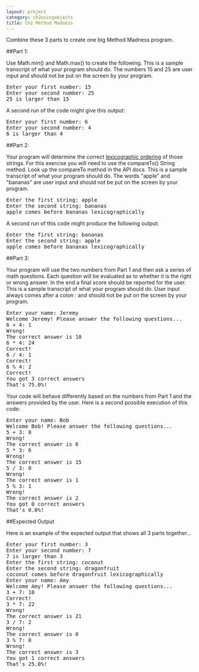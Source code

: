 ```yaml
---
layout: project
category: ch2usingobjects
title: Ch2 Method Madness
---
```

Combine these 3 parts to create one big Method Madness program.

##Part 1:

Use Math.min() and Math.max() to create the following. This is a sample transcript of what your program should do. The numbers 15 and 25 are user input and should not be put on the screen by your program.
<pre>
Enter your first number: 15
Enter your second number: 25
25 is larger than 15
</pre>
A second run of the code might give this output:
<pre>
Enter your first number: 6
Enter your second number: 4
6 is larger than 4
</pre>
##Part 2:

Your program will determine the correct [lexicographic ordering](https://en.wikipedia.org/wiki/Lexicographic_order) of those strings. For this exercise you will need to use the compareTo() String method. Look up the compareTo method in the API docs. This is a sample transcript of what your program should do. The words "apple" and "bananas" are user input and should not be put on the screen by your program.
<pre>
Enter the first string: apple
Enter the second string: bananas
apple comes before bananas lexicographically
</pre>
A second run of this code might produce the following output:
<pre>
Enter the first string: bananas
Enter the second string: apple
apple comes before bananas lexicographically
</pre>
##Part 3:

Your program will use the two numbers from Part 1 and then ask a series of math questions. Each question will be evaluated as to whether it is the right or wrong answer. In the end a final score should be reported for the user. This is a sample transcript of what your program should do. User input always comes after a colon : and should not be put on the screen by your program.
<pre>
Enter your name: Jeremy
Welcome Jeremy! Please answer the following questions...
6 + 4: 1
Wrong!
The correct answer is 10
6 * 4: 24
Correct!
6 / 4: 1
Correct!
6 % 4: 2
Correct!
You got 3 correct answers
That's 75.0%!
</pre>

Your code will behave differently based on the numbers from Part 1 and the answers provided by the user. Here is a second possible execution of this code:
<pre>
Enter your name: Bob
Welcome Bob! Please answer the following questions...
5 + 3: 0
Wrong!
The correct answer is 6
5 * 3: 6
Wrong!
The correct answer is 15
5 / 3: 0
Wrong!
The correct answer is 1
5 % 3: 1
Wrong!
The correct answer is 2
You got 0 correct answers
That's 0.0%!
</pre>

##Expected Output

Here is an example of the expected output that shows all 3 parts together...
<pre>
Enter your first number: 3
Enter your second number: 7
7 is larger than 3
Enter the first string: coconut
Enter the second string: dragonfruit
coconut comes before dragonfruit lexicographically
Enter your name: Amy
Welcome Amy! Please answer the following questions...
3 + 7: 10
Correct!
3 * 7: 22
Wrong!
The correct answer is 21
3 / 7: 2
Wrong!
The correct answer is 0
3 % 7: 0
Wrong!
The correct answer is 3
You got 1 correct answers
That's 25.0%!
</pre>
